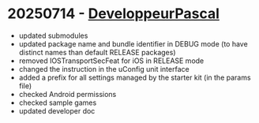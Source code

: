 # 20250714 - [DeveloppeurPascal](https://github.com/DeveloppeurPascal)

* updated submodules
* updated package name and bundle identifier in DEBUG mode (to have distinct names than default RELEASE packages)
* removed IOSTransportSecFeat for iOS in RELEASE mode
* changed the instruction in the uConfig unit interface
* added a prefix for all settings managed by the starter kit (in the params file)
* checked Android permissions
* checked sample games
* updated developer doc
